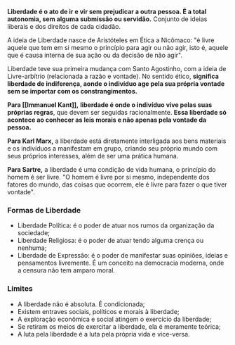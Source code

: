 **Liberdade é o ato de ir e vir sem prejudicar a outra pessoa. É a total autonomia, sem alguma submissão ou servidão.** Conjunto de ideias liberais e dos direitos de cada cidadão.

A ideia de Liberdade nasce de Aristóteles em Ética a Nicômaco: "é livre aquele que tem em si mesmo o princípio para agir ou não agir, isto é, aquele que é causa interna de sua ação ou da decisão de não agir".

Liberdade teve sua primeira mudança com Santo Agostinho, com a ideia de Livre-arbítrio (relacionada a razão e vontade). No sentido ético, **significa liberdade de indiferença, aonde o indivíduo age pela sua própria vontade sem se importar com os constrangimentos.**

**Para [[Immanuel Kant]],** **liberdade é onde o indivíduo vive pelas suas próprias regras**, que devem ser seguidas racionalmente. **Essa liberdade só acontece ao conhecer as leis morais e não apenas pela vontade da pessoa.** 

**Para Karl Marx,** a liberdade está diretamente interligada aos bens materiais e os indivíduos a manifestam em grupo, criando seu próprio mundo com seus próprios interesses, além de ser uma prática humana.

**Para Sartre,** a liberdade é uma condição de vida humana, o princípio do homem é ser livre. "O homem é livre por si mesmo, independente dos fatores do mundo, das coisas que ocorrem, ele é livre para fazer o que tiver vontade".

### Formas de Liberdade
- Liberdade Política: é o poder de atuar nos rumos da organização da sociedade;
- Liberdade Religiosa: é o poder de atuar tendo alguma crença ou nenhuma;
- Liberdade de Expressão: é o poder de manifestar suas opiniões, ideias e pensamentos livremente. É um conceito na democracia moderna, onde a censura não tem amparo moral.
### Limites
- A liberdade não é absoluta. É condicionada;
- Existem entraves sociais, políticos e morais à liberdade;
- A exploração econômica e social atingem o exercício da liberdade;
- Se retiram os meios de exercitar a liberdade, ela é meramente teórica;
- A luta pela liberdade é a luta pela própria vida e vice-versa.